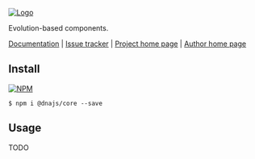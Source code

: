 [![Logo](https://cdn.rawgit.com/Chialab/dna/master/logo.svg)](http://chialab.io/p/dna)

Evolution-based components.

[Documentation](http://chialab.io/p/dna/docs) | [Issue tracker](https://github.com/Chialab/dna/issues) | [Project home page](http://chialab.io/p/dna) | [Author home page](https://www.chialab.it)

## Install

[![NPM](https://img.shields.io/npm/v/@dnajs/core.svg)](https://www.npmjs.com/package/@dnajs/core)
```
$ npm i @dnajs/core --save
```

## Usage

TODO
